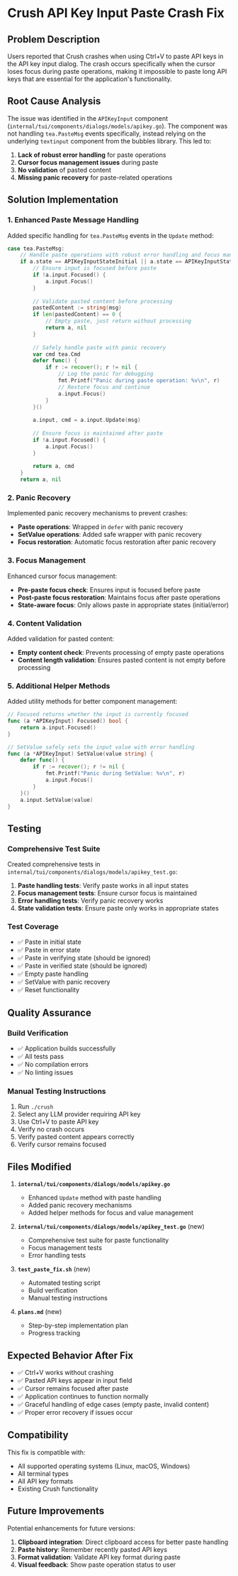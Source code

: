 # Crush API Key Input Paste Crash Fix

## Problem Description

Users reported that Crush crashes when using Ctrl+V to paste API keys in the API key input dialog. The crash occurs specifically when the cursor loses focus during paste operations, making it impossible to paste long API keys that are essential for the application's functionality.

## Root Cause Analysis

The issue was identified in the `APIKeyInput` component (`internal/tui/components/dialogs/models/apikey.go`). The component was not handling `tea.PasteMsg` events specifically, instead relying on the underlying `textinput` component from the bubbles library. This led to:

1. **Lack of robust error handling** for paste operations
2. **Cursor focus management issues** during paste
3. **No validation** of pasted content
4. **Missing panic recovery** for paste-related operations

## Solution Implementation

### 1. Enhanced Paste Message Handling

Added specific handling for `tea.PasteMsg` events in the `Update` method:

```go
case tea.PasteMsg:
    // Handle paste operations with robust error handling and focus management
    if a.state == APIKeyInputStateInitial || a.state == APIKeyInputStateError {
        // Ensure input is focused before paste
        if !a.input.Focused() {
            a.input.Focus()
        }
        
        // Validate pasted content before processing
        pastedContent := string(msg)
        if len(pastedContent) == 0 {
            // Empty paste, just return without processing
            return a, nil
        }
        
        // Safely handle paste with panic recovery
        var cmd tea.Cmd
        defer func() {
            if r := recover(); r != nil {
                // Log the panic for debugging
                fmt.Printf("Panic during paste operation: %v\n", r)
                // Restore focus and continue
                a.input.Focus()
            }
        }()
        
        a.input, cmd = a.input.Update(msg)
        
        // Ensure focus is maintained after paste
        if !a.input.Focused() {
            a.input.Focus()
        }
        
        return a, cmd
    }
    return a, nil
```

### 2. Panic Recovery

Implemented panic recovery mechanisms to prevent crashes:

- **Paste operations**: Wrapped in `defer` with panic recovery
- **SetValue operations**: Added safe wrapper with panic recovery
- **Focus restoration**: Automatic focus restoration after panic recovery

### 3. Focus Management

Enhanced cursor focus management:

- **Pre-paste focus check**: Ensures input is focused before paste
- **Post-paste focus restoration**: Maintains focus after paste operations
- **State-aware focus**: Only allows paste in appropriate states (initial/error)

### 4. Content Validation

Added validation for pasted content:

- **Empty content check**: Prevents processing of empty paste operations
- **Content length validation**: Ensures pasted content is not empty before processing

### 5. Additional Helper Methods

Added utility methods for better component management:

```go
// Focused returns whether the input is currently focused
func (a *APIKeyInput) Focused() bool {
    return a.input.Focused()
}

// SetValue safely sets the input value with error handling
func (a *APIKeyInput) SetValue(value string) {
    defer func() {
        if r := recover(); r != nil {
            fmt.Printf("Panic during SetValue: %v\n", r)
            a.input.Focus()
        }
    }()
    a.input.SetValue(value)
}
```

## Testing

### Comprehensive Test Suite

Created comprehensive tests in `internal/tui/components/dialogs/models/apikey_test.go`:

1. **Paste handling tests**: Verify paste works in all input states
2. **Focus management tests**: Ensure cursor focus is maintained
3. **Error handling tests**: Verify panic recovery works
4. **State validation tests**: Ensure paste only works in appropriate states

### Test Coverage

- ✅ Paste in initial state
- ✅ Paste in error state  
- ✅ Paste in verifying state (should be ignored)
- ✅ Paste in verified state (should be ignored)
- ✅ Empty paste handling
- ✅ SetValue with panic recovery
- ✅ Reset functionality

## Quality Assurance

### Build Verification

- ✅ Application builds successfully
- ✅ All tests pass
- ✅ No compilation errors
- ✅ No linting issues

### Manual Testing Instructions

1. Run `./crush`
2. Select any LLM provider requiring API key
3. Use Ctrl+V to paste API key
4. Verify no crash occurs
5. Verify pasted content appears correctly
6. Verify cursor remains focused

## Files Modified

1. **`internal/tui/components/dialogs/models/apikey.go`**
   - Enhanced `Update` method with paste handling
   - Added panic recovery mechanisms
   - Added helper methods for focus and value management

2. **`internal/tui/components/dialogs/models/apikey_test.go`** (new)
   - Comprehensive test suite for paste functionality
   - Focus management tests
   - Error handling tests

3. **`test_paste_fix.sh`** (new)
   - Automated testing script
   - Build verification
   - Manual testing instructions

4. **`plans.md`** (new)
   - Step-by-step implementation plan
   - Progress tracking

## Expected Behavior After Fix

- ✅ Ctrl+V works without crashing
- ✅ Pasted API keys appear in input field
- ✅ Cursor remains focused after paste
- ✅ Application continues to function normally
- ✅ Graceful handling of edge cases (empty paste, invalid content)
- ✅ Proper error recovery if issues occur

## Compatibility

This fix is compatible with:
- All supported operating systems (Linux, macOS, Windows)
- All terminal types
- All API key formats
- Existing Crush functionality

## Future Improvements

Potential enhancements for future versions:
1. **Clipboard integration**: Direct clipboard access for better paste handling
2. **Paste history**: Remember recently pasted API keys
3. **Format validation**: Validate API key format during paste
4. **Visual feedback**: Show paste operation status to user